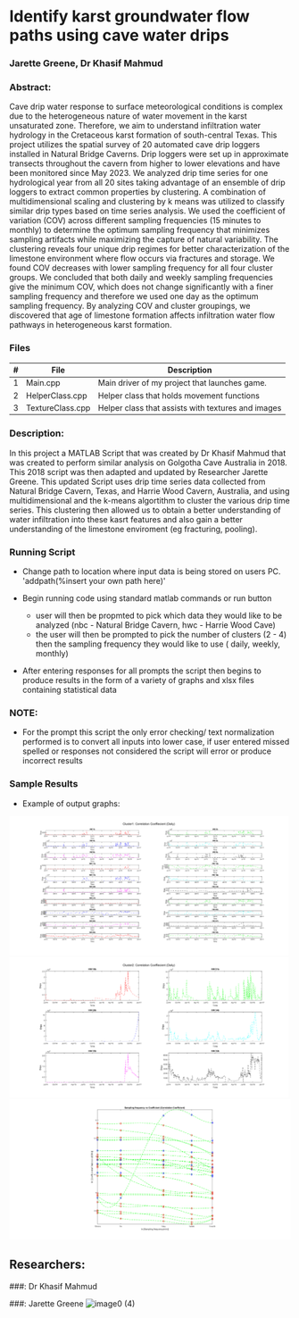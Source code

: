 # Identify karst groundwater flow paths using cave water drips
### Jarette Greene, Dr Khasif Mahmud
### Abstract: 
Cave drip water response to surface meteorological conditions is complex due to the heterogeneous nature of water movement in the karst unsaturated zone. Therefore, we aim to understand infiltration water hydrology in the Cretaceous karst formation of south-central Texas. This project utilizes the spatial survey of 20 automated cave drip loggers installed in Natural Bridge Caverns. Drip loggers were set up in approximate transects throughout the cavern from higher to lower elevations and have been monitored since May 2023. We analyzed drip time series for one hydrological year from all 20 sites taking advantage of an ensemble of drip loggers to extract common properties by clustering. A combination of multidimensional scaling and clustering by k means was utilized to classify similar drip types based on time series analysis. We used the coefficient of variation (COV) across different sampling frequencies (15 minutes to monthly) to determine the optimum sampling frequency that minimizes sampling artifacts while maximizing the capture of natural variability. The clustering reveals four unique drip regimes for better characterization of the limestone environment where flow occurs via fractures and storage. We found COV decreases with lower sampling frequency for all four cluster groups. We concluded that both daily and weekly sampling frequencies give the minimum COV, which does not change significantly with a finer sampling frequency and therefore we used one day as the optimum sampling frequency. By analyzing COV and cluster groupings, we discovered that age of limestone formation affects infiltration water flow pathways in heterogeneous karst formation.

### Files

|   #   | File             | Description                                        |
| :---: | ---------------- | -------------------------------------------------- |
|   1   | Main.cpp         | Main driver of my project that launches game.      |
|   2   | HelperClass.cpp  | Helper class that holds movement functions         |
|   3   | TextureClass.cpp | Helper class that assists with textures and images |

### Description:

In this project a MATLAB Script that was created by Dr Khasif Mahmud that was created to perform similar analysis on Golgotha Cave Australia in 2018. This 2018 script was then adapted and updated by Researcher Jarette Greene. This updated Script uses drip time series data collected from Natural Bridge Cavern, Texas, and Harrie Wood Cavern, Australia, and using multidimensional and the k-means algortithm to cluster the various drip time series. This clustering then allowed us to obtain a better understanding of water infiltration into these kasrt features and also gain a better understanding of the limestone enviroment (eg fracturing, pooling).

### Running Script

  - Change path to location where input data is being stored on users PC.
      'addpath(%insert your own path here)'
    
  - Begin running code using standard matlab commands or run button
      - user will then be propmted to pick which data they would like to be analyzed  (nbc - Natural Bridge Cavern, hwc - Harrie Wood Cave)
      - the user will then be prompted to pick the number of clusters (2 - 4) then the sampling frequency they would like to use ( daily, weekly, monthly)
   
  - After entering responses for all prompts the script then begins to produce results in the form of a variety of graphs and xlsx files containing statistical data

  ### NOTE:
  - For the prompt this script the only error checking/ text normalization performed is to convert all inputs into lower case, if user entered missed spelled or responses not considered the script will error or produce incorrect results

### Sample Results
  - Example of output graphs:

<img src="https://github.com/Jarette/MDS_Clustering_NBC_HWC/blob/main/images/Cluster%201.png" width="500">                       <img src="https://github.com/Jarette/MDS_Clustering_NBC_HWC/blob/main/images/Cluster%202.png" width="500"> 
                                                                  <img src="https://github.com/Jarette/MDS_Clustering_NBC_HWC/blob/main/images/COV%20vs%20SAMP%20FREQ%20(Correclation%20Coeff).png" width="700">


## Researchers: 

###: Dr Khasif Mahmud


###: Jarette Greene
![image0 (4)](https://user-images.githubusercontent.com/111944626/186936341-5004ae15-9c21-4b9d-9a7d-d8aa302df928.jpeg)






  
  

